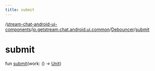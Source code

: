```yaml
---
title: submit
---
```

/[stream-chat-android-ui-components](../../index.md)/[io.getstream.chat.android.ui.common](../index.md)/[Debouncer](index.md)/[submit](submit.md)  
  
  
  
# submit  
fun [submit](submit.md)(work: () -&gt; [Unit](https://kotlinlang.org/api/latest/jvm/stdlib/kotlin/-unit/index.html))
